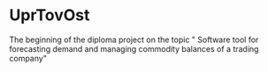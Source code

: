 # UprTovOst
The beginning of the diploma project on the topic " Software tool for forecasting demand and managing commodity balances of a trading company"
